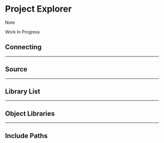 # Project Explorer

> [!NOTE]
>
> Work In Progress

## Connecting

---

## Source

---

## Library List

---

## Object Libraries

---

## Include Paths